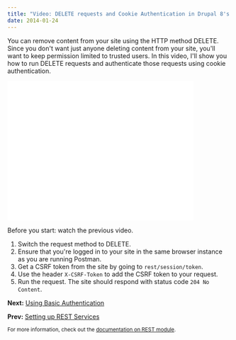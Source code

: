 ```yaml
---
title: "Video: DELETE requests and Cookie Authentication in Drupal 8's REST"
date: 2014-01-24
---
```

<p>You can remove content from your site using the HTTP method DELETE. Since you don't want just anyone deleting content from your site, you'll want to keep permission limited to trusted users. In this video, I'll show you how to run DELETE requests and authenticate those requests using cookie authentication.</p>
<iframe width="420" height="315" src="//www.youtube.com/embed/ikXhYsX8kWs" frameborder="0" allowfullscreen></iframe>
<p>Before you start: watch the previous video.</p>
<ol>
    <li>Switch the request method to DELETE.</li>
    <li>Ensure that you're logged in to your site in the same browser instance as you are running Postman.</li>
    <li>Get a CSRF token from the site by going to <code>rest/session/token</code>.</li>
    <li>Use the header <code>X-CSRF-Token</code> to add the CSRF token to your request.</li>
    <li>Run the request. The site should respond with status code <code>204 No Content</code>.</li>
</ol>

<p><strong>Next:</strong> <a href="/blog/2014/01/27/basic-authentication-drupal-8-rest/">Using Basic Authentication</a></p>
<p><strong>Prev:</strong> <a href="/blog/2014/01/22/setting-up-rest-drupal-8/">Setting up REST Services</a></p>

<small>For more information, check out the <a href="https://drupal.org/documentation/modules/rest">documentation on REST module</a>.</small>
